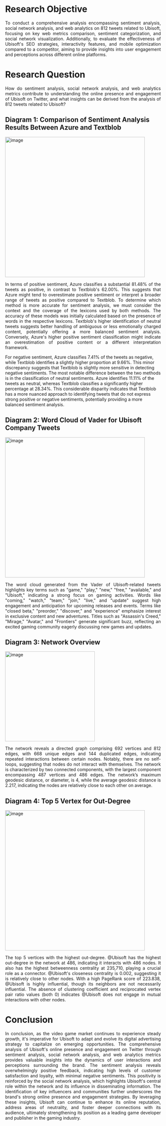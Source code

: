 # Research Objective 
<p align="justify"> To conduct a comprehensive analysis encompassing sentiment analysis, social network analysis, and web analytics on 812 tweets related to Ubisoft, focusing on key web metrics comparison, sentiment categorization, and social network visualization. Additionally, to evaluate the effectiveness of Ubisoft's SEO strategies, interactivity features, and mobile optimization compared to a competitor, aiming to provide insights into user engagement and perceptions across different online platforms. 

# Research Question 
<p align="justify"> How do sentiment analysis, social network analysis, and web analytics metrics contribute to understanding the online presence and engagement of Ubisoft on Twitter, and what insights can be derived from the analysis of 812 tweets related to Ubisoft?


## Diagram 1: Comparison of Sentiment Analysis Results Between Azure and Textblob 

<img width="452" alt="image" src="https://github.com/user-attachments/assets/3fe75976-f21c-4350-b9c6-b7fec4f139c6">

<p align="justify"> In terms of positive sentiment, Azure classifies a substantial 81.48% of the tweets as positive, in contrast to Textblob's 62.00%. This suggests that Azure might tend to overestimate positive sentiment or interpret a broader range of tweets as positive compared to Textblob. To determine which method is more accurate for sentiment analysis, we must consider the context and the coverage of the lexicons used by both methods. The accuracy of these models was initially calculated based on the presence of words in the respective lexicons. Textblob's higher identification of neutral tweets suggests better handling of ambiguous or less emotionally charged content, potentially offering a more balanced sentiment analysis. Conversely, Azure's higher positive sentiment classification might indicate an overestimation of positive content or a different interpretation framework.

For negative sentiment, Azure classifies 7.41% of the tweets as negative, while Textblob identifies a slightly higher proportion at 9.66%. This minor discrepancy suggests that Textblob is slightly more sensitive in detecting negative sentiments. The most notable difference between the two methods is in the classification of neutral sentiments. Azure identifies 11.11% of the tweets as neutral, whereas Textblob classifies a significantly higher percentage at 28.34%. This considerable disparity indicates that Textblob has a more nuanced approach to identifying tweets that do not express strong positive or negative sentiments, potentially providing a more balanced sentiment analysis.

## Diagram 2: Word Cloud of Vader for Ubisoft Company Tweets

<img width="452" alt="image" src="https://github.com/user-attachments/assets/d462fcd8-4aa0-469c-9344-02f9881fbd6b">

<p align="justify"> The word cloud generated from the Vader of Ubisoft-related tweets highlights key terms such as "game," "play," "new," "free," "available," and "Ubisoft," indicating a strong focus on gaming activities. Words like "coming," "watch," "team," "join," "live," and "update" suggest high engagement and anticipation for upcoming releases and events. Terms like "closed beta," "preorder," "discover," and "experience" emphasize interest in exclusive content and new adventures. Titles such as "Assassin's Creed," "Mirage," "Avatar," and "Frontiers" generate significant buzz, reflecting an excited gaming community eagerly discussing new games and updates.

## Diagram 3: Network Overview

<img width="290" alt="image" src="https://github.com/user-attachments/assets/1985a90f-4b32-458e-83d4-32ad7566a453">

<p align="justify"> The network reveals a directed graph comprising 692 vertices and 812 edges, with 668 unique edges and 144 duplicated edges, indicating repeated interactions between certain nodes. Notably, there are no self-loops, suggesting that nodes do not interact with themselves. The network is characterized by two connected components, with the largest component encompassing 487 vertices and 486 edges. The network’s maximum geodesic distance, or diameter, is 4, while the average geodesic distance is 2.217, indicating the nodes are relatively close to each other on average.

## Diagram 4: Top 5 Vertex for Out-Degree

<img width="452" alt="image" src="https://github.com/user-attachments/assets/6f7f9864-dcb1-417c-a85f-11b576150d9d">

<p align="justify"> The top 5 vertices with the highest out-degree. @Ubisoft has the highest out-degree in the network at 486, indicating it interacts with 486 nodes. It also has the highest betweenness centrality at 235,710, playing a crucial role as a connector. @Ubisoft's closeness centrality is 0.002, suggesting it is relatively close to other nodes. With a high PageRank score of 223.838, @Ubisoft is highly influential, though its neighbors are not necessarily influential. The absence of clustering coefficient and reciprocated vertex pair ratio values (both 0) indicates @Ubisoft does not engage in mutual interactions with other nodes.

# Conclusion 

<p align="justify"> In conclusion, as the video game market continues to experience steady growth, it's imperative for Ubisoft to adapt and evolve its digital advertising strategy to capitalize on emerging opportunities. The comprehensive analysis of Ubisoft's online presence and engagement on Twitter through sentiment analysis, social network analysis, and web analytics metrics provides valuable insights into the dynamics of user interactions and perceptions surrounding the brand. The sentiment analysis reveals overwhelmingly positive feedback, indicating high levels of customer satisfaction and loyalty, with minimal negative sentiments. This positivity is reinforced by the social network analysis, which highlights Ubisoft's central role within the network and its influence in disseminating information. The identification of key influencers and communities further underscores the brand's strong online presence and engagement strategies. By leveraging these insights, Ubisoft can continue to enhance its online reputation, address areas of neutrality, and foster deeper connections with its audience, ultimately strengthening its position as a leading game developer and publisher in the gaming industry.


